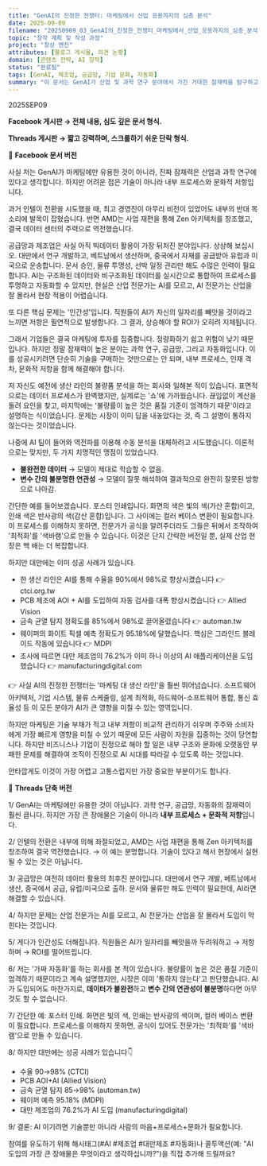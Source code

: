 ```yaml
---
title: "GenAI의 진정한 전쟁터: 마케팅에서 산업 응용까지의 심층 분석"
date: 2025-09-09
filename: "20250909_03_GenAI의_진정한_전쟁터_마케팅에서_산업_응용까지의_심층_분석.kr.md"
topic: "창작 계획 및 작성 과정"
project: "창상 엔진"
attributes: [블로그 게시물, 의견 논평]
domain: [콘텐츠 전략, AI 창작]
status: "완료됨"
tags: [GenAI, 제조업, 공급망, 기업 문화, 자동화]
summary: "이 문서는 GenAI가 산업 및 과학 연구 분야에서 가진 거대한 잠재력을 탐구하고, 그 가치를 실현하기 위한 핵심 과제가 기술 자체가 아니라 내부 프로세스, 인재 격차, 그리고 문화적 저항에 있음을 지적합니다."
---
```


2025SEP09

**Facebook 게시판 → 전체 내용, 심도 깊은 문서 형식.**

**Threads 게시판 → 짧고 강력하며, 스크롤하기 쉬운 단락 형식.**

📌 **Facebook 문서 버전**

사실 저는 GenAI가 마케팅에만 유용한 것이 아니라, 진짜 잠재력은 산업과 과학 연구에 있다고 생각합니다. 하지만 어려운 점은 기술이 아니라 내부 프로세스와 문화적 저항입니다.

과거 인텔이 전환을 시도했을 때, 최고 경영진이 아무리 비전이 있었어도 내부의 반대 목소리에 발목이 잡혔습니다. 반면 AMD는 사업 재편을 통해 Zen 아키텍처를 창조했고, 결국 데이터 센터의 주력으로 역전했습니다.

공급망과 제조업은 사실 아직 빅데이터 활용이 가장 뒤처진 분야입니다. 상상해 보십시오. 대만에서 연구 개발하고, 베트남에서 생산하며, 중국에서 자재를 공급받아 유럽과 미국으로 운송합니다. 문서 승인, 물류 투명성, 선박 일정 관리만 해도 수많은 인력이 필요합니다. AI는 구조화된 데이터와 비구조화된 데이터를 실시간으로 통합하여 프로세스를 투명하고 자동화할 수 있지만, 현실은 산업 전문가는 AI를 모르고, AI 전문가는 산업을 잘 몰라서 현장 적용이 어렵습니다.

또 다른 핵심 문제는 '인간성'입니다. 직원들이 AI가 자신의 일자리를 빼앗을 것이라고 느끼면 저항은 필연적으로 발생합니다. 그 결과, 상승해야 할 ROI가 오히려 지체됩니다.

그래서 기업들은 결국 마케팅에 투자를 집중합니다. 정량화하기 쉽고 위험이 낮기 때문입니다. 하지만 정말 잠재력이 높은 분야는 과학 연구, 공급망, 그리고 자동화입니다. 이를 성공시키려면 단순히 기술을 구매하는 것만으로는 안 되며, 내부 프로세스, 인재 격차, 문화적 저항을 함께 해결해야 합니다.

저 자신도 예전에 생산 라인의 불량품 분석을 하는 회사와 일해본 적이 있습니다. 표면적으로는 데이터 프로세스가 완벽했지만, 실제로는 '쇼'에 가까웠습니다. 끊임없이 계산을 돌려 요인을 찾고, 마지막에는 '불량률이 높은 것은 품질 기준이 엄격하기 때문'이라고 설명하는 식이었습니다. 문제는 시장이 이미 답을 내놓았다는 것, 즉 그 설명이 통하지 않는다는 것이었습니다.

나중에 AI 팀이 들어와 역전파를 이용해 수동 분석을 대체하려고 시도했습니다. 이론적으로는 맞지만, 두 가지 치명적인 맹점이 있었습니다.

*   **불완전한 데이터** → 모델이 제대로 학습할 수 없음.
*   **변수 간의 불분명한 연관성** → 모델이 잘못 해석하여 결과적으로 완전히 잘못된 방향으로 나아감.

간단한 예를 들어보겠습니다. 포스터 인쇄입니다. 화면의 색은 빛의 색(가산 혼합)이고, 인쇄 색은 반사광의 색(감산 혼합)입니다. 그 사이에는 컬러 베이스 변환이 필요합니다. 이 프로세스를 이해하지 못하면, 전문가가 공식을 알려주더라도 그들은 뒤에서 조작하여 '최적화'를 '색바램'으로 만들 수 있습니다. 이것은 단지 간략한 버전일 뿐, 실제 산업 현장은 백 배는 더 복잡합니다.

하지만 대만에는 이미 성공 사례가 있습니다.

*   한 생산 라인은 AI를 통해 수율을 90%에서 98%로 향상시켰습니다 👉 ctci.org.tw
*   PCB 제조에 AOI + AI를 도입하여 자동 검사를 대폭 향상시켰습니다 👉 Allied Vision
*   금속 균열 탐지 정확도를 85%에서 98%로 끌어올렸습니다 👉 automan.tw
*   웨이퍼의 화이트 픽셀 예측 정확도가 95.18%에 달했습니다. 핵심은 그라인드 블레이드 작동에 있습니다 👉 MDPI
*   조사에 따르면 대만 제조업의 76.2%가 이미 하나 이상의 AI 애플리케이션을 도입했습니다 👉 manufacturingdigital.com

👉 사실 AI의 진정한 전쟁터는 '마케팅 대 생산 라인'을 훨씬 뛰어넘습니다.
소프트웨어 아키텍처, 기업 시스템, 물류 스케줄링, 설계 최적화, 하드웨어-소프트웨어 통합, 통신 효율성 등 이 모든 분야가 AI가 큰 영향을 미칠 수 있는 영역입니다.

하지만 마케팅은 기술 부채가 적고 내부 저항이 비교적 관리하기 쉬우며 주주와 소비자에게 가장 빠르게 영향을 미칠 수 있기 때문에 모든 사람이 자원을 집중하는 것이 당연합니다. 하지만 비즈니스나 기업이 진정으로 해야 할 일은 내부 구조와 문화에 오랫동안 부패한 문제를 해결하여 조직이 진정으로 AI 시대를 따라갈 수 있도록 하는 것입니다.

안타깝게도 이것이 가장 어렵고 고통스럽지만 가장 중요한 부분이기도 합니다.

📌 **Threads 단축 버전**

1/
GenAI는 마케팅에만 유용한 것이 아닙니다. 과학 연구, 공급망, 자동화의 잠재력이 훨씬 큽니다. 하지만 가장 큰 장애물은 기술이 아니라 **내부 프로세스 + 문화적 저항**입니다.

2/
인텔의 전환은 내부에 의해 좌절되었고, AMD는 사업 재편을 통해 Zen 아키텍처를 창조하여 결국 역전했습니다.
→ 이 예는 분명합니다. 기술이 있다고 해서 현장에서 실현될 수 있는 것은 아닙니다.

3/
공급망은 여전히 데이터 활용의 최후진 분야입니다. 대만에서 연구 개발, 베트남에서 생산, 중국에서 공급, 유럽/미국으로 출하. 문서와 물류만 해도 인력이 필요한데, AI라면 해결할 수 있습니다.

4/
하지만 문제는 산업 전문가는 AI를 모르고, AI 전문가는 산업을 잘 몰라서 도입이 막힌다는 것입니다.

5/
게다가 인간성도 더해집니다. 직원들은 AI가 일자리를 빼앗을까 두려워하고 → 저항하며 → ROI를 떨어뜨립니다.

6/
저는 '가짜 자동화'를 하는 회사를 본 적이 있습니다. 불량률이 높은 것은 품질 기준이 엄격하기 때문이라고 계속 설명했지만, 시장은 이미 '통하지 않는다'고 판단했습니다. AI가 도입되어도 마찬가지로, **데이터가 불완전**하고 **변수 간의 연관성이 불분명**하다면 아무것도 할 수 없습니다.

7/
간단한 예: 포스터 인쇄. 화면은 빛의 색, 인쇄는 반사광의 색이며, 컬러 베이스 변환이 필요합니다. 프로세스를 이해하지 못하면, 공식이 있어도 전문가는 '최적화'를 '색바램'으로 만들 수 있습니다.

8/
하지만 대만에는 성공 사례가 있습니다👇

*   수율 90→98% (CTCI)
*   PCB AOI+AI (Allied Vision)
*   금속 균열 탐지 85→98% (automan.tw)
*   웨이퍼 예측 95.18% (MDPI)
*   대만 제조업의 76.2%가 AI 도입 (manufacturingdigital)

9/
결론: AI 이기려면 기술뿐만 아니라 사람의 마음+프로세스+문화가 필요합니다.

참여를 유도하기 위해 해시태그(#AI #제조업 #대만제조 #자동화)나 콜투액션(예: "AI 도입의 가장 큰 장애물은 무엇이라고 생각하십니까?")을 직접 추가해 드릴까요?
